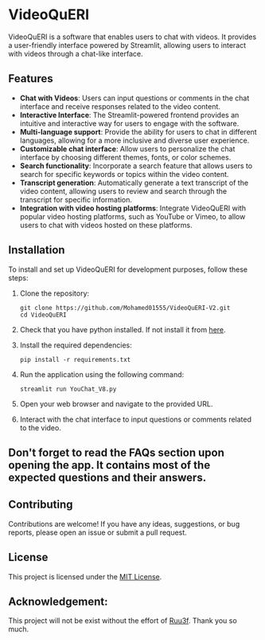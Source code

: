 # VideoQuERI

VideoQuERI is a software that enables users to chat with videos.
It provides a user-friendly interface powered by Streamlit, allowing users to interact with videos through a chat-like interface.

## Features

- **Chat with Videos**: Users can input questions or comments in the chat interface and receive responses related to the video content.
- **Interactive Interface**: The Streamlit-powered frontend provides an intuitive and interactive way for users to engage with the software.
- **Multi-language support**: Provide the ability for users to chat in different languages, allowing for a more inclusive and diverse user experience.
- **Customizable chat interface**: Allow users to personalize the chat interface by choosing different themes, fonts, or color schemes.
- **Search functionality**: Incorporate a search feature that allows users to search for specific keywords or topics within the video content.
- **Transcript generation**: Automatically generate a text transcript of the video content, allowing users to review and search through the transcript for specific information.
- **Integration with video hosting platforms**: Integrate VideoQuERI with popular video hosting platforms, such as YouTube or Vimeo, to allow users to chat with videos hosted on these platforms.

## Installation

To install and set up VideoQuERI for development purposes, follow these steps:

1. Clone the repository:

   ```
   git clone https://github.com/Mohamed01555/VideoQuERI-V2.git
   cd VideoQuERI
   ```
2. Check that you have python installed. If not install it from [here](https://www.python.org/downloads/).
  
3. Install the required dependencies:

   ```
   pip install -r requirements.txt
   ```

4. Run the application using the following command:

   ```
   streamlit run YouChat_V8.py
   ```

5. Open your web browser and navigate to the provided URL.

6. Interact with the chat interface to input questions or comments related to the video.

## Don't forget to read the FAQs section upon opening the app. It contains most of the expected questions and their answers.
## Contributing

Contributions are welcome! If you have any ideas, suggestions, or bug reports, please open an issue or submit a pull request.

## License

This project is licensed under the [MIT License](LICENSE).

## Acknowledgement:
This project will not be exist without the effort of [Ruu3f](https://github.com/Ruu3f/freeGPT). Thank you so much.

